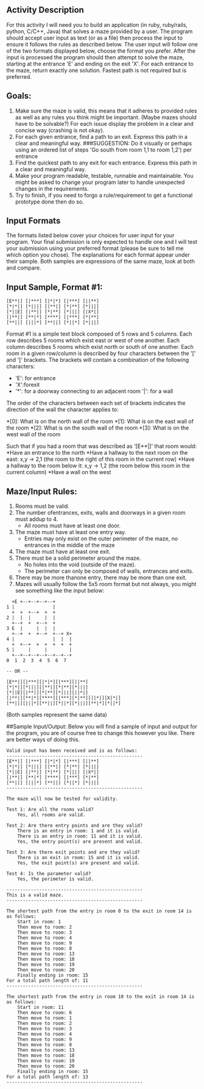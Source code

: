 ## Activity Description
For this activity I will need you to build an application (in ruby, ruby/rails, python, C/C++, Java) that solves a maze provided by a user. The program should accept user input as text (or as a file) then process the input to ensure it follows the rules as described below. The user input will follow one of the two formats displayed below, choose the format you prefer. After the input is processed the program should then attempt to solve the maze, starting at the entrance 'E' and ending on the exit 'X'. For each entrance to the maze, return exactly one solution. Fastest path is not required but is preferred.
## Goals:
1. Make sure the maze is valid, this means that it adheres to provided rules as well as any rules you think might be important. (Maybe mazes should have to be solvable?) For each issue display the problem in a clear and concise way (crashing is not okay).
2. For each given entrance, find a path to an exit. Express this path in a clear and meaningful way.
###SUGGESTION: Do it visually or perhaps using an ordered list of steps 'Go south from room 1,1 to room 1,2') per
entrance
3. Find the quickest path to any exit for each entrance. Express this path in a clear and meaningful way.
4. Make your program readable, testable, runnable and maintainable. You might be asked to change your program later to
handle unexpected changes in the requirements.
5. Try to finish, if you need to forgo a rule/requirement to get a functional prototype done then do so.
## Input Formats
The formats listed below cover your choices for user input for your program. Your final submission is only expected to handle one and I will test your submission using your preferred format (please be sure to tell me which option you chose). The explanations for each format appear under their sample. Both samples are expressions of the same maze, look at both and compare.

## Input Sample, Format #1:
```
[E**|] [|***] [|*|*] [|***] [||**]
[*|*|] [*|||] [|**|] [*|**] [*|||]
[*||E] [|**|] [*|**] [*|||] [|X*|]
[|**|] [**|*] [****] [|***] [*|**]
[**||] [|||*] [**||] [*||*] [*|||]
```

Format #1 is a simple text block composed of 5 rows and 5 columns. Each row describes 5 rooms which exist east or west of one another. Each column describes 5 rooms which exist north or south of one another. Each room in a given row/column is described by four characters between the '[' and ']' brackets. The brackets will contain a combination of the following characters:
* 'E': for entrance
* 'X':forexit
* '*': for a doorway connecting to an adjacent room '|': for a wall

The order of the characters between each set of brackets indicates the direction of the wall the character applies to:

*[0]: What is on the north wall of the room
*[1]: What is on the east wall of the room
*[2]: What is on the south wall of the room
*[3]: What is on the west wall of the room

Such that if you had a room that was described as '[E**|]' that room would:
 *Have an entrance to the north
 *Have a hallway to the next room on the east: x,y -> 2,1 (the room to the right of this room in the current row) 
 *Have a hallway to the room below it: x,y -> 1,2 (the room below this room in the current column)
 *Have a wall on the west

## Maze/Input Rules:

1. Rooms must be valid.
2. The number ofentrances, exits, walls and doorways in a given room must addup to 4.
    * All rooms must have at least one door.
3. The maze must have at least one entry way.
    * Entries may only exist on the outer perimeter of the maze, no entrances in the middle of the maze 
4. The maze must have at least one exit.
5. There must be a solid perimeter around the maze.
    * No holes into the void (outside of the maze).
    * The perimeter can only be composed of walls, entrances and exits.
6. There may be more thanone entry, there may be more than one exit.
7. Mazes will usually follow the 5x5 room format but not always, you might see something like the input below:
```
  +E +--+--+--+--+
1 |              |
  +  +  +--+  +  +
2 |  |  |     |  |
  +--+  +  +--+  +
3 E  |     |  |  |
  +--+  +  +--+  +--+ X+
4 |              |  |  |
  +  +--+  +  +  +  +  +
5 |     |     |        |
  +--+--+--+--+--+--+--+
0  1  2  3  4  5  6  7

-- OR --

[E**|][|***][|*|*][|***][||**]
[*|*|][*|||][|**|][*|**][*|||]
[*||E][|**|][*|**][*|||][||*|]
[|**|][**|*][****][|***][*|**][||*|][X|*|]
[**||][|||*][**||][*||*][*|||][**|*][*||*]
```
(Both samples represent the same data)

##Sample Input/Output:
Below you will find a sample of input and output for the program, you are of course free to change this however you like. There are better ways of doing this.

```
Valid input has been received and is as follows:
--------------------------------------------------
[E**|] [|***] [|*|*] [|***] [||**]
[*|*|] [*|||] [|**|] [*|**] [*|||]
[*||E] [|**|] [*|**] [*|||] [|X*|]
[|**|] [**|*] [****] [|***] [*|**]
[**||] [|||*] [**||] [*||*] [*|||]
--------------------------------------------------

The maze will now be tested for validity.

Test 1: Are all the rooms valid?
    Yes, all rooms are valid.

Test 2: Are there entry points and are they valid?
    There is an entry in room: 1 and it is valid.
    There is an entry in room: 11 and it is valid.
    Yes, the entry point(s) are present and valid.

Test 3: Are there exit points and are they valid?
    There is an exit in room: 15 and it is valid.
    Yes, the exit point(s) are present and valid.

Test 4: Is the parameter valid?
    Yes, the perimeter is valid.

--------------------------------------------------
This is a valid maze.
--------------------------------------------------

The shortest path from the entry in room 0 to the exit in room 14 is as follows:
    Start in room: 1
    Then move to room: 2
    Then move to room: 3
    Then move to room: 4
    Then move to room: 9
    Then move to room: 8
    Then move to room: 13
    Then move to room: 18
    Then move to room: 19
    Then move to room: 20
    Finally ending in room: 15
For a total path length of: 11
--------------------------------------------------

The shortest path from the entry in room 10 to the exit in room 14 is as follows:
    Start in room: 11
    Then move to room: 6
    Then move to room: 1
    Then move to room: 2
    Then move to room: 3
    Then move to room: 4
    Then move to room: 9
    Then move to room: 8
    Then move to room: 13
    Then move to room: 18
    Then move to room: 19
    Then move to room: 20
    Finally ending in room: 15
For a total path length of: 13
--------------------------------------------------
```
